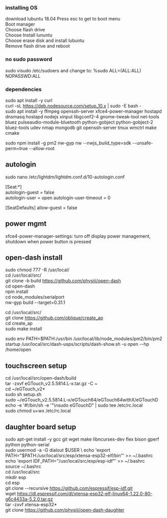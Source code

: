 ### installing OS
download lubuntu 18.04
Press esc to get to boot menu\
Boot manager\
Choose flash drive\
Choose Install lununtu\
Choose erase disk and install lubuntu\
Remove flash drive and reboot


### no sudo password
sudo visudo /etc/sudoers and change to: %sudo   ALL=(ALL:ALL) NOPASSWD:ALL

### dependencies
sudo apt install -y curl \
curl -sL https://deb.nodesource.com/setup_10.x | sudo -E bash - \
sudo apt install -y ffmpeg openssh-server xfce4-power-manager hostapd dnsmasq hostapd nodejs xinput libgconf2-4 gnome-tweak-tool net-tools bluez pulseaudio-module-bluetooth python-gobject python-gobject-2 bluez-tools udev nmap mongodb git openssh-server tmux wmctrl make cmake

sudo npm install -g pm2 nw-gyp nw --nwjs_build_type=sdk --unsafe-perm=true --allow-root

## autologin
sudo nano /etc/lightdm/lightdm.conf.d/10-autologin.conf

[Seat:*]\
autologin-guest = false\
autologin-user = open
autologin-user-timeout = 0

[SeatDefaults]
allow-guest = false

## power mgmt
xfce4-power-manager-settings: turn off display power management, shutdown when power button is pressed

## open-dash install
sudo chmod 777 -R /usr/local/\
cd /usr/local/src/\
git clone -b build https://github.com/physiii/open-dash \
cd open-dash\
npm install \
cd node_modules/serialport \
nw-gyp build --target=0.31.1

cd /usr/local/src/\
git clone https://github.com/oblique/create_ap \
cd create_ap\
sudo make install

sudo env PATH=$PATH:/usr/bin /usr/local/lib/node_modules/pm2/bin/pm2 startup /usr/local/src/dash-usps/scripts/dash-show.sh -u open --hp /home/open

## touchscreen setup
cd /usr/local/src/open-dash/build\
tar -zxvf eGTouch_v2.5.5814.L-x.tar.gz -C ~\
cd ~/eGTouch_v2*\
sudo sh setup.sh\
sudo ~/eGTouch_v2.5.5814.L-x/eGTouch64/eGTouch64withX/eGTouchD\
echo -e '#!/bin/sh -e '"\nsudo eGTouchD" | sudo tee /etc/rc.local\
sudo chmod u+wx /etc/rc.local

## daughter board setup
sudo apt-get install -y gcc git wget make libncurses-dev flex bison gperf python python-serial \
sudo usermod -a -G dialout $USER \
echo 'export PATH="$PATH:/usr/local/src/esp/xtensa-esp32-elf/bin"' >> ~/.bashrc \
echo 'export IDF_PATH="/usr/local/src/esp/esp-idf"'  >> ~/.bashrc \
source ~/.bashrc \
cd /usr/local/src \
mkdir esp \
cd esp \
git clone --recursive https://github.com/espressif/esp-idf.git \
wget https://dl.espressif.com/dl/xtensa-esp32-elf-linux64-1.22.0-80-g6c4433a-5.2.0.tar.gz \
tar -zxvf xtensa-esp32* \
git clone https://github.com/physiii/open-dash-daughter
